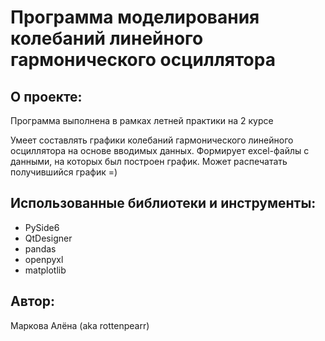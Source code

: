# Программа моделирования колебаний линейного гармонического осциллятора

## О проекте:

Программа выполнена в рамках летней практики на 2 курсе

Умеет составлять графики колебаний гармонического линейного осциллятора на основе вводимых данных.
Формирует excel-файлы с данными, на которых был построен график.
Может распечатать получившийся график =)

## Использованные библиотеки и инструменты:

- PySide6
- QtDesigner
- pandas
- openpyxl
- matplotlib

## Автор:

Маркова Алёна (aka rottenpearr)
